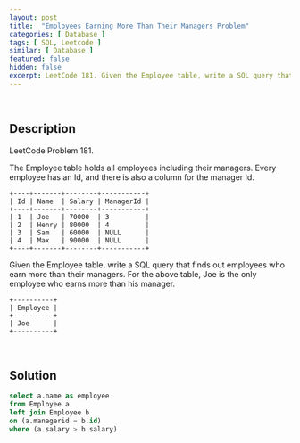 ```yaml
---
layout: post
title:  "Employees Earning More Than Their Managers Problem"
categories: [ Database ]
tags: [ SQL, Leetcode ]
similar: [ Database ]
featured: false
hidden: false
excerpt: LeetCode 181. Given the Employee table, write a SQL query that finds out employees who earn more than their managers.
---
```


<br />

## Description

LeetCode Problem 181. 

The Employee table holds all employees including their managers. Every employee has an Id, and there is also a column for the manager Id.

```
+----+-------+--------+-----------+
| Id | Name  | Salary | ManagerId |
+----+-------+--------+-----------+
| 1  | Joe   | 70000  | 3         |
| 2  | Henry | 80000  | 4         |
| 3  | Sam   | 60000  | NULL      |
| 4  | Max   | 90000  | NULL      |
+----+-------+--------+-----------+
```
Given the Employee table, write a SQL query that finds out employees who earn more than their managers. For the above table, Joe is the only employee who earns more than his manager.

```
+----------+
| Employee |
+----------+
| Joe      |
+----------+
```

<br />

## Solution


```sql
select a.name as employee
from Employee a
left join Employee b 
on (a.managerid = b.id)
where (a.salary > b.salary)
```

